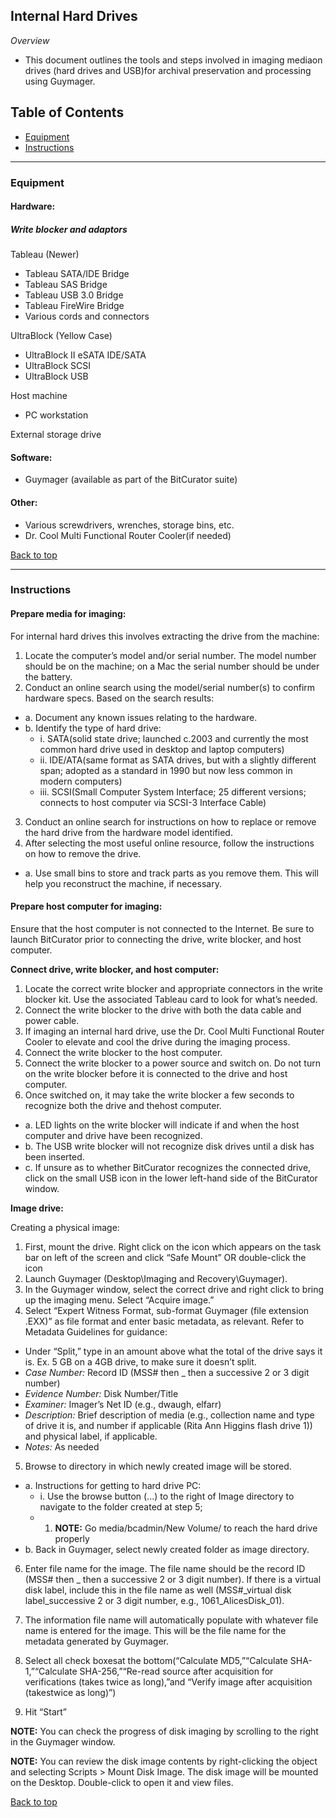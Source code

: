 ## Internal Hard Drives
*Overview*
* This document outlines the tools and steps involved in imaging mediaon drives (hard drives and USB)for archival 
preservation and processing using Guymager.

## Table of Contents
* [Equipment](#equipment)
* [Instructions](#instructions)

---

### Equipment

#### Hardware:
##### Write blocker and adaptors
Tableau (Newer)
- Tableau SATA/IDE Bridge
- Tableau SAS Bridge
- Tableau USB 3.0 Bridge
- Tableau FireWire Bridge
- Various cords and connectors

UltraBlock (Yellow Case)
- UltraBlock II eSATA IDE/SATA
- UltraBlock SCSI
- UltraBlock USB

Host machine 
- PC workstation 

External storage drive

#### Software:
- Guymager (available as part of the BitCurator suite) 

#### Other:
- Various screwdrivers, wrenches, storage bins, etc.
- Dr. Cool Multi Functional Router Cooler(if needed)

[Back to top](#table-of-contents)

---

### Instructions

#### Prepare media for imaging:
For internal hard drives this involves extracting the drive from the machine:
1. Locate the computer’s model and/or serial number. The model number should be on the machine; on a Mac the serial 
number should be under the battery.
2. Conduct an online search using the model/serial number(s) to confirm hardware specs. Based on the search results:
- a. Document any known issues relating to the hardware.
- b. Identify the type of hard drive:
  * i. SATA(solid state drive; launched c.2003 and currently the most common hard drive used in desktop and laptop computers)
  * ii. IDE/ATA(same format as SATA drives, but with a slightly different span; adopted as a standard in 1990 but now less 
common in modern computers)
  * iii. SCSI(Small Computer System Interface; 25 different versions; connects to host computer via SCSI-3 Interface Cable)

3. Conduct an online search for instructions on how to replace or remove the hard drive from the hardware model identified.
4. After selecting the most useful online resource, follow the instructions on how to remove the drive.
- a. Use small bins to store and track parts as you remove them. This will help you reconstruct the machine, if necessary.

#### Prepare host computer for imaging:
Ensure that the host computer is not connected to the Internet. Be sure to launch BitCurator prior to connecting the 
drive, write blocker, and host computer. 

**Connect drive, write blocker, and host computer:**
1. Locate the correct write blocker and appropriate connectors in the write blocker kit. Use the associated Tableau card 
to look for what’s needed.
2. Connect the write blocker to the drive with both the data cable and power cable.
3. If imaging an internal hard drive, use the Dr. Cool Multi Functional Router Cooler to elevate and cool the drive 
during the imaging process.
4. Connect the write blocker to the host computer.
5. Connect the write blocker to a power source and switch on. Do not turn on the write blocker before it is connected 
to the drive and host computer.
6. Once switched on, it may take the write blocker a few seconds to recognize both the drive and thehost computer. 
- a. LED lights on the write blocker will indicate if and when the host computer and drive have been recognized.
- b. The USB write blocker will not recognize disk drives until a disk has been inserted.
- c. If unsure as to whether BitCurator recognizes the connected drive, click on the small USB icon in the lower 
left-hand side of the BitCurator window.

**Image drive:**

Creating a physical image:
1. First, mount the drive. Right click on the icon which appears on the task bar on left of the screen and click 
“Safe Mount” OR double-click the icon
2. Launch Guymager (Desktop\Imaging and Recovery\Guymager).
3. In the Guymager window, select the correct drive and right click to bring up the imaging menu. Select “Acquire image.”
4. Select “Expert Witness Format, sub-format Guymager (file extension .EXX)” as file format and enter basic metadata, as 
relevant. Refer to Metadata Guidelines for guidance:
- Under “Split,” type in an amount above what the total of the drive says it is. Ex. 5 GB on a 4GB drive, 
to make sure it doesn’t split.
- *Case Number:* Record ID (MSS# then _ then a successive 2 or 3 digit number)
- *Evidence Number:* Disk Number/Title 
- *Examiner:* Imager’s Net ID (e.g., dwaugh, elfarr)
- *Description:* Brief description of media (e.g., collection name and type of drive it is, and number if 
applicable (Rita Ann Higgins flash drive 1)) and physical label, if applicable.
- *Notes:* As needed

5. Browse to directory in which newly created image will be stored.
- a. Instructions for getting to hard drive PC:
  * i. Use the browse button (...) to the right of Image directory to navigate to the folder created at step 5;
  * 1. **NOTE:** Go media/bcadmin/New Volume/ to reach the hard drive properly
- b. Back in Guymager, select newly created folder as image directory.
6. Enter file name for the image. The file name should be the record ID (MSS# then _ then a successive 2 or 3 digit number). 
If there is a virtual disk label, include this in the file name as well (MSS#_virtual disk label_successive 2 or 3 
digit number, e.g., 1061_AlicesDisk_01).

7. The information file name will automatically populate with whatever file name is entered for the image. This will be 
the file name for the metadata generated by Guymager.
8. Select all check boxesat the bottom(“Calculate MD5,”“Calculate SHA-1,”“Calculate SHA-256,”“Re-read source after 
acquisition for verifications (takes twice as long),”and “Verify image after acquisition (takestwice as long)”)
9. Hit “Start”

**NOTE:** You can check the progress of disk imaging by scrolling to the right in the Guymager window.

**NOTE:** You can review the disk image contents by right-clicking the object and selecting Scripts > Mount Disk Image. The disk 
image will be mounted on the Desktop. Double-click to open it and view files.

[Back to top](#table-of-contents)
